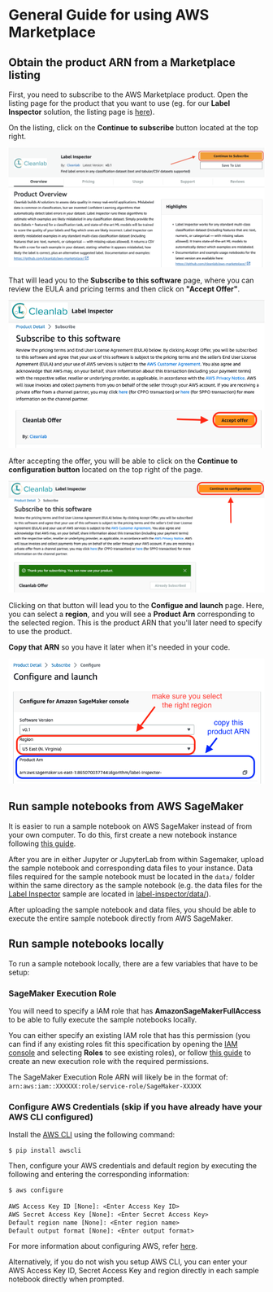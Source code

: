 # General Guide for using AWS Marketplace

## Obtain the product ARN from a Marketplace listing

First, you need to subscribe to the AWS Marketplace product. Open the listing page for the product that you want to use
(eg. for our **Label Inspector** solution, the listing page is [here](https://aws.amazon.com/marketplace/pp/prodview-rlbhc2lxttdio)).

On the listing, click on the **Continue to subscribe** button located at the top right.

![subscribe-button](src/subscribe-button.png)

That will lead you to the **Subscribe to this software** page, where you can review the EULA and pricing terms and then click on **"Accept Offer"**. 

![accept-offer](src/accept-offer.png)

After accepting the offer, you will be able to click on the **Continue to configuration button** located on the top right of the page.

![config-button](src/config-button.png)

Clicking on that button will lead you to the **Configue and launch** page. Here, you can select a **region**, and you will see a **Product Arn** corresponding to the selected region. This is the product ARN that you'll later need to specify to use the product.

**Copy that ARN** so you have it later when it's needed in your code. 

![config-page](src/config-page.png)


## Run sample notebooks from AWS SageMaker

It is easier to run a sample notebook on AWS SageMaker instead of from your own computer. To do this, first create a new notebook instance following [this guide](https://docs.aws.amazon.com/sagemaker/latest/dg/howitworks-create-ws.html).

After you are in either Jupyter or JupyterLab from within Sagemaker, upload the sample notebook and corresponding data files to your instance. Data files required for the sample notebook must be located in the `data/` folder within the same directory as the sample notebook (e.g. the data files for the [Label Inspector](label-inspector/label_inspector.ipynb) sample are located in [label-inspector/data/](label-inspector/data/)).

After uploading the sample notebook and data files, you should be able to execute the entire sample notebook directly from AWS SageMaker.


## Run sample notebooks locally

To run a sample notebook locally, there are a few variables that have to be setup:

### SageMaker Execution Role

You will need to specify a IAM role that has **AmazonSageMakerFullAccess** to be able to fully execute the sample notebooks locally. 

You can either specify an existing IAM role that has this permission (you can find if any existing roles fit this specification by opening the [IAM console](https://console.aws.amazon.com/iam/) and selecting **Roles** to see existing roles), or follow [this guide](https://docs.aws.amazon.com/sagemaker/latest/dg/sagemaker-roles.html#sagemaker-roles-create-execution-role) to create an new execution role with the required permissions.

The SageMaker Execution Role ARN will likely be in the format of: `arn:aws:iam::XXXXXX:role/service-role/SageMaker-XXXXX` 

### Configure AWS Credentials (skip if you have already have your AWS CLI configured)

Install the [AWS CLI](https://docs.aws.amazon.com/cli/v1/userguide/cli-chap-welcome.html) using the following command:

```console
$ pip install awscli
```

Then, configure your AWS credentials and default region by executing the following and entering the corresponding information:

```console
$ aws configure

AWS Access Key ID [None]: <Enter Access Key ID>
AWS Secret Access Key [None]: <Enter Secret Access Key>
Default region name [None]: <Enter region name>
Default output format [None]: <Enter output format>
```

For more information about configuring AWS, refer [here](https://docs.aws.amazon.com/cli/latest/userguide/cli-configure-quickstart.html).

Alternatively, if you do not wish you setup AWS CLI, you can enter your AWS Access Key ID, Secret Access Key and region directly in each sample notebook directly when prompted.

